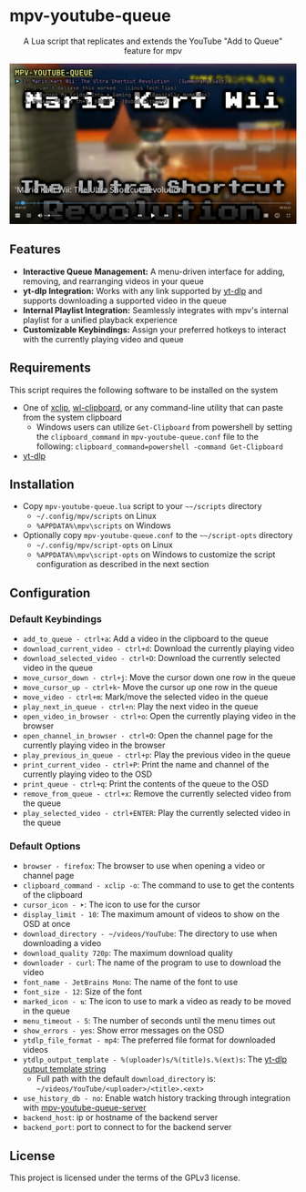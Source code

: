 # mpv-youtube-queue

<div align="center">

A Lua script that replicates and extends the YouTube "Add to Queue" feature for mpv

</div>

![mpv-youtube-queue image](.assets/mpv-youtube-queue.png)

## Features

- **Interactive Queue Management:** A menu-driven interface for adding, removing, and rearranging videos in your queue
- **yt-dlp Integration:** Works with any link supported by [yt-dlp](https://github.com/yt-dlp/yt-dlp/blob/master/supportedsites.md "yd-dlp supported sites page") and supports downloading a supported video in the queue
- **Internal Playlist Integration:** Seamlessly integrates with mpv's internal playlist for a unified playback experience
- **Customizable Keybindings:** Assign your preferred hotkeys to interact with the currently playing video and queue

## Requirements

This script requires the following software to be installed on the system

- One of [xclip](https://github.com/astrand/xclip), [wl-clipboard](https://github.com/bugaevc/wl-clipboard), or any command-line utility that can paste from the system clipboard
  - Windows users can utilize `Get-Clipboard` from powershell by setting the `clipboard_command` in `mpv-youtube-queue.conf` file to the following: `clipboard_command=powershell -command Get-Clipboard`
- [yt-dlp](https://github.com/yt-dlp/yt-dlp)

## Installation

- Copy `mpv-youtube-queue.lua` script to your `~~/scripts` directory
  - `~/.config/mpv/scripts` on Linux
  - `%APPDATA%\mpv\scripts` on Windows
- Optionally copy `mpv-youtube-queue.conf` to the `~~/script-opts` directory
  - `~/.config/mpv/script-opts` on Linux
  - `%APPDATA%\mpv\script-opts` on Windows
    to customize the script configuration as described in the next section

## Configuration

### Default Keybindings

- `add_to_queue - ctrl+a`: Add a video in the clipboard to the queue
- `download_current_video - ctrl+d`: Download the currently playing video
- `download_selected_video - ctrl+D`: Download the currently selected video
  in the queue
- `move_cursor_down - ctrl+j`: Move the cursor down one row in the queue
- `move_cursor_up - ctrl+k`- Move the cursor up one row in the queue
- `move_video - ctrl+m`: Mark/move the selected video in the queue
- `play_next_in_queue - ctrl+n`: Play the next video in the queue
- `open_video_in_browser - ctrl+o`: Open the currently playing video in the browser
- `open_channel_in_browser - ctrl+O`: Open the channel page for the currently
  playing video in the browser
- `play_previous_in_queue - ctrl+p`: Play the previous video in the queue
- `print_current_video - ctrl+P`: Print the name and channel of the currently
  playing video to the OSD
- `print_queue - ctrl+q`: Print the contents of the queue to the OSD
- `remove_from_queue - ctrl+x`: Remove the currently selected video from the
  queue
- `play_selected_video - ctrl+ENTER`: Play the currently selected video in
  the queue

### Default Options

- `browser - firefox`: The browser to use when opening a video or channel page
- `clipboard_command - xclip -o`: The command to use to get the contents of the clipboard
- `cursor_icon - ➤`: The icon to use for the cursor
- `display_limit - 10`: The maximum amount of videos to show on the OSD at once
- `download_directory - ~/videos/YouTube`: The directory to use when downloading a video
- `download_quality 720p`: The maximum download quality
- `downloader - curl`: The name of the program to use to download the video
- `font_name - JetBrains Mono`: The name of the font to use
- `font_size - 12`: Size of the font
- `marked_icon - ⇅`: The icon to use to mark a video as ready to be moved in the queue
- `menu_timeout - 5`: The number of seconds until the menu times out
- `show_errors - yes`: Show error messages on the OSD
- `ytdlp_file_format - mp4`: The preferred file format for downloaded videos
- `ytdlp_output_template - %(uploader)s/%(title)s.%(ext)s`: The [yt-dlp output template string](https://github.com/yt-dlp/yt-dlp#output-template)
  - Full path with the default `download_directory` is: `~/videos/YouTube/<uploader>/<title>.<ext>`
- `use_history_db - no`: Enable watch history tracking through integration with [mpv-youtube-queue-server](https://gitea.suda.codes/sudacode/mpv-youtube-queue-server)
- `backend_host`: ip or hostname of the backend server
- `backend_port`: port to connect to for the backend server

## License

This project is licensed under the terms of the GPLv3 license.
